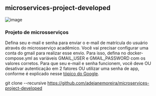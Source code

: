## microservices-project-developed
![image](https://user-images.githubusercontent.com/93550467/210370853-eba21bd8-f478-4465-9fd9-67f013279546.png)

### Projeto de microsserviços
Defina seu e-mail e senha para enviar o e-mail de matrícula do usuário através do microsserviço acadêmico.
Você vai precisar configurar uma conta do gmail para realizar esse envio. Para isso, defina no docker-compose.yml as variáveis GMAIL_USER e GMAIL_PASSWORD com os valores corretos.
Para que seu e-mail e senha funcionem, você deve OU desativar autenticação em 2 fatores OU utilizar uma senha de app, conforme é explicado nesse [tópico do Google](https://support.google.com/accounts/answer/185833?hl=pt-BR).

git clone --recursive https://github.com/adejanemoreira/microservices-project-developed



